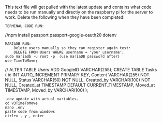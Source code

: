 This text file will get pulled with the latest update and contains what code
needs to be run manually and directly on the raspberry pi for the server to work.
    Delete the following when they have been completed:



    TERMINAL CODE RUN:
//npm install passport passport-google-oauth20 dotenv


    MARIADB RUN:
        Delete users manually so they can register again test: 
        DELETE FROM Users WHERE username = 'your_username';
    sudo mariadb -u root -p  (use mariaDB password after)
    use TimeToMove;
 // ALTER TABLE Users ADD GoogleID VARCHAR(255);
 CREATE TABLE Tasks (
    id INT AUTO_INCREMENT PRIMARY KEY,
    Content VARCHAR(255) NOT NULL,
    Status VARCHAR(50) NOT NULL,
    Created_by VARCHAR(100) NOT NULL,
    Created_at TIMESTAMP DEFAULT CURRENT_TIMESTAMP,
    Moved_at TIMESTAMP,
    Moved_by VARCHAR(100)
);


    .env update with actual variables.
    cd v3TimeToMove
    nano .env
    paste code from windows
    ctrl+x , y , enter